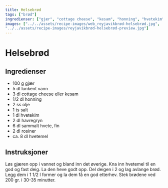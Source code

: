 ```yaml
---
title: Helsebrød
tags: ["brød"]
ingredienser: ["gjær", "cottage cheese", "kesam", "honning", "hvetekim", "havregryn", "sammalt hvete", "rosiner", "hvetemel"]
images: ["../../assets/recipe-images/web_reyjavikbrød-helsebrød.jpg",
"../../assets/recipe-images/reyjavikbrød-helsebrød-preview.jpg"]
---
```


# Helsebrød

## Ingredienser

- 100 g gjær
- 5 dl lunkent vann
- 3 dl cottage cheese eller kesam
- 1/2 dl honning
- 2 ss olje
- 1 ts salt
- 1 dl hvetekim
- 2 dl havregryn
- 6 dl sammalt hvete, fin
- 2 dl rosiner
- ca. 8 dl hvetemel

## Instruksjoner

Løs gjæren opp i vannet og bland inn det øverige. Kna inn hvetemel til en god og fast deig. La den heve godt opp. Del deigen i 2 og lag avlange brød. Legg dem i 1 1/2 l former og la dem få en god etterhev. Stek brødene ved 200 gr. i 30-35 minutter.
